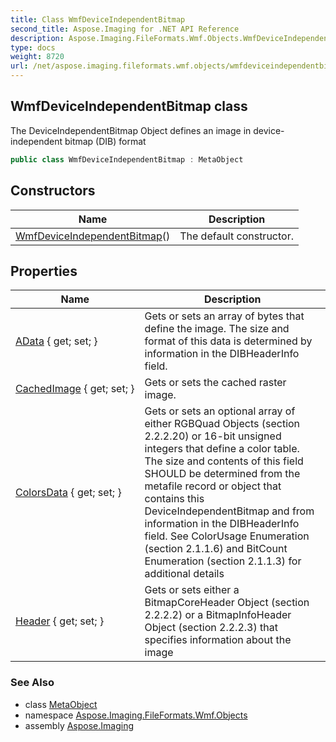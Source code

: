 ```yaml
---
title: Class WmfDeviceIndependentBitmap
second_title: Aspose.Imaging for .NET API Reference
description: Aspose.Imaging.FileFormats.Wmf.Objects.WmfDeviceIndependentBitmap class. The DeviceIndependentBitmap Object defines an image in deviceindependent bitmap DIB format
type: docs
weight: 8720
url: /net/aspose.imaging.fileformats.wmf.objects/wmfdeviceindependentbitmap/
---
```

## WmfDeviceIndependentBitmap class

The DeviceIndependentBitmap Object defines an image in device-independent bitmap (DIB) format

```csharp
public class WmfDeviceIndependentBitmap : MetaObject
```

## Constructors

| Name | Description |
| --- | --- |
| [WmfDeviceIndependentBitmap](wmfdeviceindependentbitmap/)() | The default constructor. |

## Properties

| Name | Description |
| --- | --- |
| [AData](../../aspose.imaging.fileformats.wmf.objects/wmfdeviceindependentbitmap/adata/) { get; set; } | Gets or sets an array of bytes that define the image. The size and format of this data is determined by information in the DIBHeaderInfo field. |
| [CachedImage](../../aspose.imaging.fileformats.wmf.objects/wmfdeviceindependentbitmap/cachedimage/) { get; set; } | Gets or sets the cached raster image. |
| [ColorsData](../../aspose.imaging.fileformats.wmf.objects/wmfdeviceindependentbitmap/colorsdata/) { get; set; } | Gets or sets an optional array of either RGBQuad Objects (section 2.2.2.20) or 16-bit unsigned integers that define a color table. The size and contents of this field SHOULD be determined from the metafile record or object that contains this DeviceIndependentBitmap and from information in the DIBHeaderInfo field. See ColorUsage Enumeration (section 2.1.1.6) and BitCount Enumeration (section 2.1.1.3) for additional details |
| [Header](../../aspose.imaging.fileformats.wmf.objects/wmfdeviceindependentbitmap/header/) { get; set; } | Gets or sets either a BitmapCoreHeader Object (section 2.2.2.2) or a BitmapInfoHeader Object (section 2.2.2.3) that specifies information about the image |

### See Also

* class [MetaObject](../../aspose.imaging.fileformats.emf/metaobject/)
* namespace [Aspose.Imaging.FileFormats.Wmf.Objects](../../aspose.imaging.fileformats.wmf.objects/)
* assembly [Aspose.Imaging](../../)


